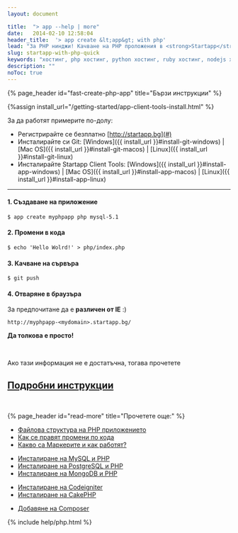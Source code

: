 ```yaml
---
layout: document

title:  "> app --help | more"
date:   2014-02-10 12:58:04
header_title:  '> app create &lt;app&gt; with php'
lead: "За PHP нинджи! Качване на PHP проложения в <strong>Startapp</strong> cloud за 5 минути"
slug: startapp-with-php-quick
keywords: "хостинг, php хостинг, python хостинг, ruby хостинг, nodejs хостинг"
description: ""
noToc: true
---
```


{% page_header id="fast-create-php-app" title="Бързи инструкции" %}

{%assign install_url="/getting-started/app-client-tools-install.html" %}

За да работят примерите по-долу:

- Регистрирайте се безплатно [http://startapp.bg](#)
- Инсталирайте си Git: [Windows]({{ install_url }}#install-git-windows) | [Mac OS]({{ install_url }}#install-git-macos) | [Linux]({{ install_url }}#install-git-linux)
- Инсталирайте Startapp Client Tools: [Windows]({{ install_url }}#install-app-windows) | [Mac OS]({{ install_url }}#install-app-macos) | [Linux]({{ install_url }}#install-app-linux)

---

#### 1. Създаване на приложение

    $ app create myphpapp php mysql-5.1


#### 2. Промени в кода

    $ echo 'Hello Wolrd!' > php/index.php

#### 3. Качване на сървъра

    $ git push


#### 4. Отваряне в браузъра

За предпочитане да е **различен от IE** :)

    http://myphpapp-<mydomain>.startapp.bg/


**Да толкова е просто!**

<br />

<div class="text-center">
  <p class="lead">Ако тази информация не е достатъчна, тогава прочетете</p>
  <h2><a href="/getting-started/startapp-with-php.html" alt="Подробни инструкции за инсталиране на PHP приложение">Подробни инструкции</a></h2>
</div>

<br />

{% page_header id="read-more" title="Прочетете още:" %}

<section class="read-more">
  <div class="row">
    <div class="col-md-6 col-sm-6 col-xs-12">
      <ul class="list-unstyled">
        <li><a href="">Файлова структура на PHP приложението</a></li>
        <li><a href="">Как се правят промени по кода</a></li>
        <li><a href="">Какво са Маркерите и как работят?</a></li>
      </ul>
    </div>
    <div class="col-md-6 col-sm-6 col-xs-12">
      <ul class="list-unstyled">
        <li><a href="">Инсталиране на MySQL и PHP</a></li>
        <li><a href="">Инсталиране на PostgreSQL и PHP</a></li>
        <li><a href="">Инсталиране на MongoDB и PHP</a></li>
      </ul>
    </div>
  </div>

<!-- Add the extra clearfix for only the required viewport -->
<div class="clearfix visible-xs"></div>

<div class="row">
  <div class="col-md-6 col-sm-6 col-xs-12">
    <ul class="list-unstyled">
        <li><a href="">Инсталиране на Codeigniter</a></li>
        <li><a href="">Инсталиране на CakePHP</a></li>
    </ul>
  </div>
  <div class="col-md-6 col-sm-6 col-xs-12">
    <ul class="list-unstyled">
      <li><a href="">Добавяне на Composer</a></li>
    </ul>
  </div>
</div>
</section>

{% include help/php.html %}